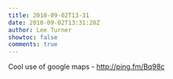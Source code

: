 ```yaml
---
title: 2010-09-02T13-31
date: 2010-09-02T13:31:28Z
author: Lee Turner
showtoc: false
comments: true
---
```


Cool use of google maps - http://ping.fm/Bq98c

